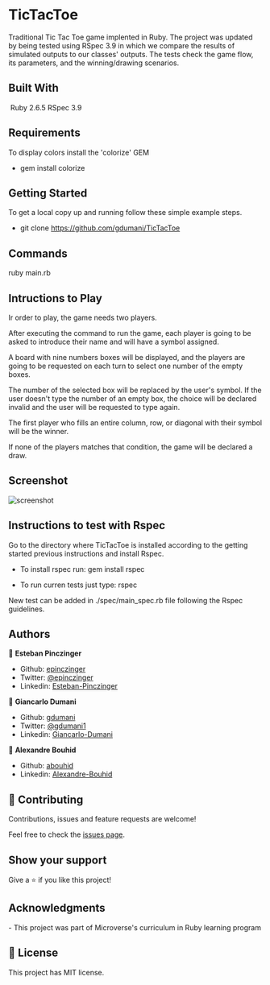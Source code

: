 # TicTacToe

Traditional Tic Tac Toe game implented in Ruby. 
The project was updated by being tested using RSpec 3.9 in which we compare the results of simulated outputs to our classes' outputs.
The tests check the game flow, its parameters, and the winning/drawing scenarios.


## Built With
​
Ruby 2.6.5
RSpec 3.9
​
## Requirements

To display colors install the 'colorize' GEM

- gem install colorize

## Getting Started

​To get a local copy up and running follow these simple example steps.​ 
- git clone https://github.com/gdumani/TicTacToe

## Commands

ruby main.rb

## Intructions to Play

Ir order to play, the game needs two players.

After executing the command to run the game, each player is going to be asked to introduce their name and will have a symbol assigned.

A board with nine numbers boxes will be displayed, and the players are going to be requested on each turn to select one number of the empty boxes.

The number of the selected box will be replaced by the user's symbol. If the user doesn't type the number of an empty box, the choice will be declared invalid and the user will be requested to type again.

The first player who fills an entire column, row, or diagonal with their symbol will be the winner. 

If none of the players matches that condition, the game will be declared a draw.

## Screenshot

![screenshot](/images/screenshot2.png)

## Instructions to test with Rspec

Go to the directory where TicTacToe is installed according to the getting started previous instructions and install Rspec. 

- To install rspec run: gem install rspec

- To run curren tests just type: rspec 

New test can be added in ./spec/main_spec.rb file following the Rspec guidelines.

## Authors

👤 **Esteban Pinczinger**

- Github: [epinczinger](https://github.com/epinczinger)
- Twitter: [@epinczinger](https://twitter.com/epinczinger)
- Linkedin: [Esteban-Pinczinger](https://www.linkedin.com/in/esteban-pinczinger-busai-ab49a254/)

👤 **Giancarlo Dumani**

- Github: [gdumani](https://github.com/gdumani)
- Twitter: [@gdumani1](https://twitter.com/gdumani1)
- Linkedin: [Giancarlo-Dumani](https://www.linkedin.com/in/giancarlo-dumani-a7364a1a1/?originalSubdomain=cr)

👤 **Alexandre Bouhid**

- Github: [abouhid](https://github.com/abouhid)
- Linkedin: [Alexandre-Bouhid](https://www.linkedin.com/in/alexandrebouhid/edit/intro/)

## 🤝 Contributing

Contributions, issues and feature requests are welcome!

Feel free to check the [issues page](issues/).

## Show your support

Give a ⭐️ if you like this project!

## Acknowledgments

​- This project was part of Microverse's curriculum in Ruby learning program

## 📝 License

​This project has MIT license.

